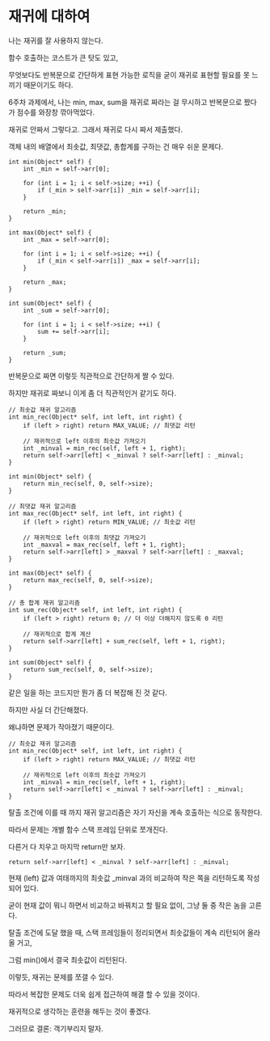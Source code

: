 # 재귀에 대하여

나는 재귀를 잘 사용하지 않는다.

함수 호출하는 코스트가 큰 탓도 있고,

무엇보다도 반복문으로 간단하게 표현 가능한 로직을 굳이 재귀로 표현할 필요를 못 느끼기 때문이기도 하다.

 

6주차 과제에서, 나는 min, max, sum을 재귀로 짜라는 걸 무시하고 반복문으로 짰다가 점수를 와장창 깎아먹었다.

재귀로 안짜서 그렇다고. 그래서 재귀로 다시 짜서 제출했다.

 

객체 내의 배열에서 최솟값, 최댓값, 총합계를 구하는 건 매우 쉬운 문제다.
```
int min(Object* self) {
    int _min = self->arr[0];
    
    for (int i = 1; i < self->size; ++i) {
        if (_min > self->arr[i]) _min = self->arr[i];
    }
    
    return _min;
}

int max(Object* self) {
    int _max = self->arr[0];
    
    for (int i = 1; i < self->size; ++i) {
        if (_min < self->arr[i]) _max = self->arr[i];
    }
    
    return _max;
}

int sum(Object* self) {
    int _sum = self->arr[0];
    
    for (int i = 1; i < self->size; ++i) {
        sum += self->arr[i];
    }
    
    return _sum;
}
 ```

반복문으로 짜면 이렇듯 직관적으로 간단하게 짤 수 있다.

하지만 재귀로 짜보니 이게 좀 더 직관적인거 같기도 하다.

 
```
// 최솟값 재귀 알고리즘
int min_rec(Object* self, int left, int right) {
    if (left > right) return MAX_VALUE; // 최댓값 리턴
    
    // 재귀적으로 left 이후의 최솟값 가져오기
    int _minval = min_rec(self, left + 1, right); 
    return self->arr[left] < _minval ? self->arr[left] : _minval;
}

int min(Object* self) {
    return min_rec(self, 0, self->size);
}

// 최댓값 재귀 알고리즘
int max_rec(Object* self, int left, int right) {
    if (left > right) return MIN_VALUE; // 최솟값 리턴
    
    // 재귀적으로 left 이후의 최댓값 가져오기
    int _maxval = max_rec(self, left + 1, right); 
    return self->arr[left] > _maxval ? self->arr[left] : _maxval;
}

int max(Object* self) {
    return max_rec(self, 0, self->size);
}

// 총 합계 재귀 알고리즘
int sum_rec(Object* self, int left, int right) {
    if (left > right) return 0; // 더 이상 더해지지 않도록 0 리턴
    
    // 재귀적으로 합계 계산
    return self->arr[left] + sum_rec(self, left + 1, right);
}

int sum(Object* self) {
    return sum_rec(self, 0, self->size);
}
 ```

같은 일을 하는 코드지만 뭔가 좀 더 복잡해 진 것 같다.

하지만 사실 더 간단해졌다.

 

왜냐하면 문제가 작아졌기 때문이다.
```
// 최솟값 재귀 알고리즘
int min_rec(Object* self, int left, int right) {
    if (left > right) return MAX_VALUE; // 최댓값 리턴
    
    // 재귀적으로 left 이후의 최솟값 가져오기
    int _minval = min_rec(self, left + 1, right); 
    return self->arr[left] < _minval ? self->arr[left] : _minval;
}
```
탈출 조건에 이를 때 까지 재귀 알고리즘은 자기 자신을 계속 호출하는 식으로 동작한다.

따라서 문제는 개별 함수 스택 프레임 단위로 쪼개진다.

 

다른거 다 치우고 마지막 return만 보자.
```
return self->arr[left] < _minval ? self->arr[left] : _minval;
```
현재 (left) 값과 여태까지의 최솟값 _minval 과의 비교하여 작은 쪽을 리턴하도록 작성되어 있다.

굳이 현재 값이 뭐니 하면서 비교하고 바꿔치고 할 필요 없이, 그냥 둘 중 작은 놈을 고른다.

탈출 조건에 도달 했을 때, 스택 프레임들이 정리되면서 최솟값들이 계속 리턴되어 올라올 거고,

그럼 min()에서 결국 최솟값이 리턴된다.

 

 

이렇듯, 재귀는 문제를 쪼갤 수 있다.

따라서 복잡한 문제도 더욱 쉽게 접근하여 해결 할 수 있을 것이다.

재귀적으로 생각하는 훈련을 해두는 것이 좋겠다.

 

 

그러므로 결론: 객기부리지 말자.